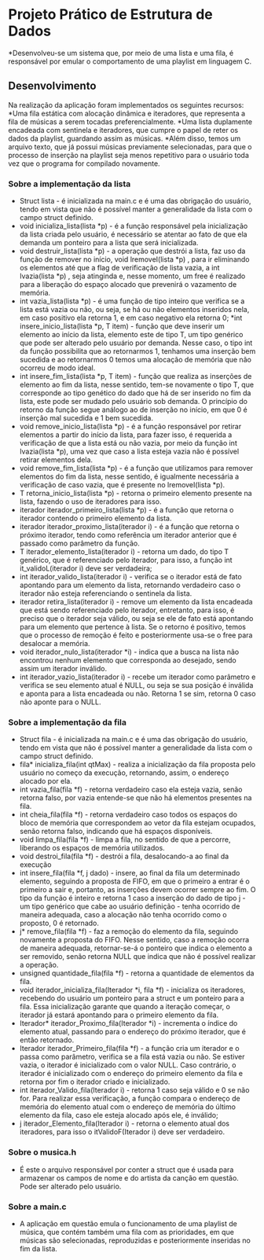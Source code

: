 # Projeto Prático de Estrutura de Dados 
*Desenvolveu-se um sistema que, por meio de uma lista e uma fila, é responsável por emular o comportamento de uma playlist em linguagem C.

## Desenvolvimento 
Na realização da aplicação foram implementados os seguintes recursos:
*Uma fila estática com alocação dinâmica e iteradores, que representa a fila de músicas a serem tocadas preferencialmente.
*Uma lista duplamente encadeada com sentinela e iteradores, que cumpre o papel de reter os dados da playlist, guardando assim as músicas.
*Além disso, temos um arquivo texto, que já possui músicas previamente selecionadas, para que o processo de inserção na playlist seja menos repetitivo para o usuário toda vez que o programa for compilado novamente.

### Sobre a implementação da lista
* Struct lista - é inicializada na main.c e é uma das obrigação do usuário, tendo em vista que não é possível manter a generalidade da lista com o campo struct definido. 
* void inicializa_lista(lista *p) - é a função responsável pela inicialização da lista criada pelo usuário, é necessário se atentar ao fato de que ela demanda um ponteiro para a lista que será inicializada.
* void destruir_lista(lista *p) - a operação que destrói a lista, faz uso da função de remover no início, void lremoveI(lista *p) , para ir eliminando os elementos até que a flag de verificação de lista vazia, a int lvazia(lista *p) , seja atinginda e, nesse momento, um free é realizado para a liberação do espaço alocado que prevenirá o vazamento de memória.
* int vazia_lista(lista *p) - é uma função de tipo inteiro que verifica se a lista está vazia ou não, ou seja, se há ou não elementos inseridos nela, em caso positivo ela retorna 1, e em caso negativo ela retorna 0;
*int insere_inicio_lista(lista *p, T item) - função que deve inserir um elemento ao início da lista, elemento este de tipo T, um tipo genérico que pode ser alterado pelo usuário por demanda. Nesse caso, o tipo int da função possibilita que ao retornarmos 1, tenhamos uma inserção bem sucedida e ao retornarmos 0 temos uma alocação de memória que não ocorreu de modo ideal. 
* int insere_fim_lista(lista *p, T item) - função que realiza as inserções de elemento ao fim da lista, nesse sentido, tem-se novamente o tipo T, que corresponde ao tipo genético do dado que há de ser inserido no fim da lista, este pode ser mudado pelo usuário sob demanda. O princípio do retorno da função segue análogo ao de inserção no início, em que 0 é inserção mal sucedida e 1 bem sucedida.
* void remove_inicio_lista(lista *p) - é a função responsável por retirar elementos a partir do início da lista, para fazer isso, é requerida a verificação de que a lista está ou não vazia, por meio da função int lvazia(lista *p), uma vez que caso a lista esteja vazia não é possível retirar elementos dela.
* void remove_fim_lista(lista *p) - é a função que utilizamos para remover elementos do fim da lista, nesse sentido, é igualmente necessária a verificação de caso vazia, que é presente no lremoveI(lista *p). 
* T retorna_inicio_lista(lista *p) - retorna o primeiro elemento presente na lista, fazendo o uso de iteradores para isso.
* iterador iterador_primeiro_lista(lista *p) - é a função que retorna o iterador contendo o primeiro elemento da lista.
* iterador iterador_proximo_lista(iterador i) - é a função que retorna o próximo iterador, tendo como referência um iterador anterior que é passado como parâmetro da função.
* T iterador_elemento_lista(iterador i) - retorna um dado, do tipo T genérico, que é referenciado pelo iterador, para isso, a função int it_validoL(iterador i) deve ser verdadeira;
* int iterador_valido_lista(iterador i) - verifica se o iterador está de fato apontando para um elemento da lista, retornando verdadeiro caso o iterador não esteja referenciando o sentinela da lista.
* iterador retira_lista(iterador i) - remove um elemento da lista encadeada que está sendo referenciado pelo iterador, entretanto, para isso, é preciso que o iterador seja válido, ou seja se ele de fato está apontando para um elemento que pertence à lista. Se o retorno é positivo, temos que o processo de remoção é feito e posteriormente usa-se o free para desalocar a memória.
* void iterador_nulo_lista(iterador *i) - indica que a busca na lista não encontrou nenhum elemento que corresponda ao desejado, sendo assim um iterador inválido.
* int iterador_vazio_lista(iterador i) - recebe um iterador como parâmetro e verifica se seu elemento atual é NULL, ou seja se sua posição é inválida e aponta para a lista encadeada ou não. Retorna 1 se sim, retorna 0 caso não aponte para o NULL.

### Sobre a implementação da fila
* Struct fila -  é inicializada na main.c e é uma das obrigação do usuário, tendo em vista que não é possível manter a generalidade da lista com o campo struct definido. 
* fila* inicializa_fila(int qtMax) - realiza a inicialização da fila proposta pelo usuário no começo da execução, retornando, assim, o endereço alocado por ela.
* int vazia_fila(fila *f) - retorna verdadeiro caso ela esteja vazia, senão retorna falso, por vazia entende-se que não há elementos presentes na fila.
* int cheia_fila(fila *f) - retorna verdadeiro caso todos os espaços do bloco de memória que correspondem ao vetor da fila estejam ocupados, senão retorna falso, indicando que há espaços disponíveis.
* void limpa_fila(fila *f) - limpa a fila, no sentido de que a percorre, liberando os espaços de memória utilizados.
* void destroi_fila(fila *f) - destrói a fila, desalocando-a ao final da execução
* int insere_fila(fila *f, j dado) - insere, ao final da fila um determinado elemento, seguindo a proposta de FIFO, em que o primeiro a entrar é o primeiro a sair e, portanto, as inserções devem ocorrer sempre ao fim. O tipo da função é inteiro e retorna 1 caso a inserção do dado de tipo j - um tipo genérico que cabe ao usuário definição - tenha ocorrido de maneira adequada, caso a alocação não tenha ocorrido como o proposto, 0 é retornado.
* j* remove_fila(fila *f) - faz a remoção do elemento da fila, seguindo novamente a proposta do FIFO. Nesse sentido, caso a remoção ocorra de maneira adequada, retornar-se-á o ponteiro que indica o elemento a ser removido, senão retorna NULL que indica que não é possível realizar a operação.
* unsigned quantidade_fila(fila *f) - retorna a quantidade de elementos da fila.
* void iterador_inicializa_fila(Iterador *i, fila *f) - inicializa os iteradores, recebendo do usuário um ponteiro para a struct e um ponteiro para a fila. Essa inicialização garante que quando a iteração começar, o iterador já estará apontando para o primeiro elemento da fila.
* Iterador* iterador_Proximo_fila(Iterador *i) - incrementa o índice do elemento atual, passando para o endereço do próximo iterador, que é então retornado.
* Iterador iterador_Primeiro_fila(fila *f) - a função cria um iterador e o passa como parâmetro, verifica se a fila está vazia ou não. Se estiver vazia, o iterador é inicializado com o valor NULL. Caso contrário, o iterador é inicializado com o endereço do primeiro elemento da fila e retorna por fim o iterador criado e inicializado.
* int iterador_Valido_fila(Iterador i) - retorna 1 caso seja válido e 0 se não for. Para realizar essa verificação, a função compara o endereço de memória do elemento atual com o endereço de memória do último elemento da fila, caso ele esteja alocado após ele, é inválido;
* j iterador_Elemento_fila(Iterador i) - retorna o elemento atual dos iteradores, para isso o itValidoF(Iterador i) deve ser verdadeiro.

### Sobre o musica.h
* É este o arquivo responsável por conter a struct que é usada para armazenar os campos de nome e do artista da canção em questão. Pode ser alterado pelo usuário.

### Sobre a main.c
* A aplicação em questão emula o funcionamento de uma playlist de música, que contém também uma fila com as prioridades, em que músicas são selecionadas, reproduzidas e posteriormente inseridas no fim da lista.
